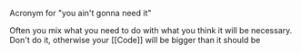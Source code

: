 Acronym for "you ain't gonna need it"

Often you mix what you need to do with what you think it will be necessary. Don't do it, otherwise your [[Code]] will be bigger than it should be